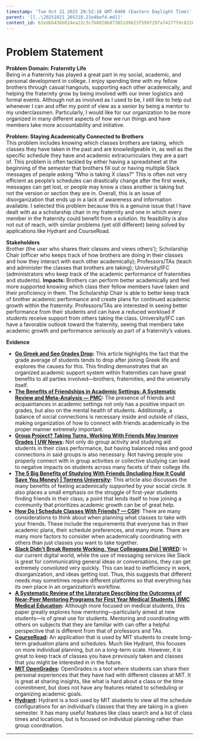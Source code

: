 ```yaml
---
timestamp: 'Tue Oct 21 2025 20:52:18 GMT-0400 (Eastern Daylight Time)'
parent: '[[..\20251021_205218.21e4bef4.md]]'
content_id: 61edbb436b624ea22c3c7b8028b873852d9823f5997297af427ffdc6226c8713
---
```


# Problem Statement

**Problem Domain: Fraternity Life**\
Being in a fraternity has played a great part in my social, academic, and personal development in college. I enjoy spending time with my fellow brothers through casual hangouts, supporting each other academically, and helping the fraternity grow by being involved with our inner logistics and formal events. Although not as involved as I used to be, I still like to help out whenever I can and offer my point of view as a senior by being a mentor to my underclassmen. Particularly, I would like for our organization to be more organized in many different aspects of how we run things and have members take more accountability and initiative.

**Problem: Staying Academically Connected to Brothers**\
This problem includes knowing which classes brothers are taking, which classes they have taken in the past and are knowledgeable in, as well as the specific schedule they have and academic extracurriculars they are a part of. This problem is often tackled by either having a spreadsheet at the beginning of the semester that brothers fill out or having multiple Slack messages of people asking “Who is taking X class?” This is often not very efficient as people’s schedules can drastically change after the first week, messages can get lost, or people may know a class another is taking but not the version or section they are in. Overall, this is an issue of disorganization that ends up in a lack of awareness and information available. I selected this problem because this is a genuine issue that I have dealt with as a scholarship chair in my fraternity and one in which every member in the fraternity could benefit from a solution. Its feasibility is also not out of reach, with similar problems (yet still different) being solved by applications like Hydrant and CourseRoad.

**Stakeholders**\
Brother (the user who shares their classes and views others’); Scholarship Chair (officer who keeps track of how brothers are doing in their classes and how they interact with each other academically); Professors/TAs (teach and administer the classes that brothers are taking); University/IFC (administrators who keep track of the academic performance of fraternities and students). **Impacts:** Brothers can perform better academically and feel more supported knowing which class their fellow members have taken and their proficiency in them. The Scholarship Chair is able to better keep track of brother academic performance and create plans for continued academic growth within the fraternity. Professors/TAs are interested in seeing better performance from their students and can have a reduced workload if students receive support from others taking the class. University/IFC can have a favorable outlook toward the fraternity, seeing that members take academic growth and performance seriously as part of a fraternity’s values.

**Evidence**

* **[Go Greek and See Grades Drop](https://www.insidehighered.com/news/2019/01/07/study-grades-greek-affiliated-students-suffer-after-joining-fraternity-sorority):** This article highlights the fact that the grade average of students tends to drop after joining Greek life and explores the causes for this. This finding demonstrates that an organized academic support system within fraternities can have great benefits to all parties involved—brothers, fraternities, and the university itself.
* **[The Benefits of Friendships in Academic Settings: A Systematic Review and Meta-Analysis — PMC](https://pmc.ncbi.nlm.nih.gov/articles/PMC10800095/):** The presence of friends and acquaintances in academic settings not only has a positive impact on grades, but also on the mental health of students. Additionally, a balance of social connections is necessary inside and outside of class, making organization of how to connect with friends academically in the proper manner extremely important.
* **[Group Project? Taking Turns, Working With Friends May Improve Grades | UW News](https://www.washington.edu/news/2017/09/25/group-project-taking-turns-working-with-friends-may-improve-grades/):** Not only do group activity and studying aid students in their class performance, but having balanced roles and good connections in said groups is also necessary. Not having people you properly connect with in group activities or collective studying can lead to negative impacts on students across many facets of their college life.
* **[The 5 Big Benefits of Studying With Friends (Including How It Could Save You Money) | Torrens University](https://www.torrens.edu.au/stories/blog/student-life/the-5-big-benefits-of-studying-with-friends-and-how-it-could-save-you-money):** This article also discusses the many benefits of feeling academically supported by your social circle. It also places a small emphasis on the struggle of first-year students finding friends in their class; a point that lends itself to how joining a community that prioritizes academic growth can be of great help.
* **[How Do I Schedule Classes With Friends? — CGH](https://collegegranthub.com/student-questions/how-do-i-schedule-classes-with-friends/):** There are many considerations to think about when planning what classes to take with your friends. These include the requirements that everyone has in their academic plans, their schedule preferences, and many more. There are many more factors to consider when academically coordinating with others than just classes you want to take together.
* **[Slack Didn’t Break Remote Working, Your Colleagues Did | WIRED](https://www.wired.com/story/slack-remote-working-broken/):** In our current digital world, while the use of messaging services like Slack is great for communicating general ideas or conversations, they can get extremely convoluted very quickly. This can lead to inefficiency in work, disorganization, and ideas getting lost. Thus, this suggests that different needs may sometimes require different platforms so that everything has its own place in an organization’s workflow.
* **[A Systematic Review of the Literature Describing the Outcomes of Near-Peer Mentoring Programs for First Year Medical Students | BMC Medical Education](https://bmcmededuc.biomedcentral.com/articles/10.1186/s12909-018-1195-1):** Although more focused on medical students, this paper greatly explores how mentoring—particularly aimed at new students—is of great use for students. Mentoring and coordinating with others on subjects that they are familiar with can offer a helpful perspective that is different from that of professors and TAs.
* **[CourseRoad](https://courseroad.mit.edu/road/$defaultroad$):** An application that is used by MIT students to create long-term graduation plans and schedules. Much like Hydrant, this focuses on more individual planning, but on a long-term scale. However, it is great to keep track of classes you have previously taken and classes that you might be interested in in the future.
* **[MIT OpenGrades](https://opengrades.mit.edu/):** OpenGrades is a tool where students can share their personal experiences that they have had with different classes at MIT. It is great at sharing insights, like what is hard about a class or the time commitment, but does not have any features related to scheduling or organizing academic goals.
* **[Hydrant](https://hydrant.mit.edu/):** Hydrant is a tool used by MIT students to view all the schedule configurations for an individual’s classes that they are taking in a given semester. It has many useful features like class search and a list of class times and locations, but is focused on individual planning rather than group coordination.

***
